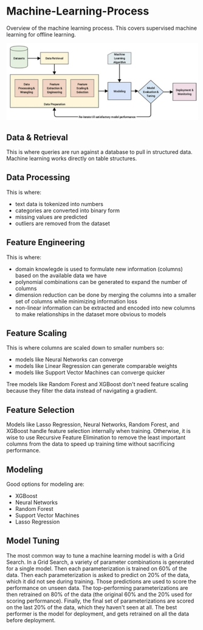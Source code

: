 # Machine-Learning-Process
Overview of the machine learning process. This covers supervised machine learning for offline learning.

![alt text](https://github.com/nicholasjmorris1993/Machine-Learning-Process/blob/main/machine_learning_pipeline.png)

## Data & Retrieval
This is where queries are run against a database to pull in structured data. Machine learning works directly on table structures.

## Data Processing
This is where:
- text data is tokenized into numbers
- categories are converted into binary form
- missing values are predicted
- outliers are removed from the dataset

## Feature Engineering
This is where:
- domain knowlegde is used to formulate new information (columns) based on the available data we have
- polynomial combinations can be generated to expand the number of columns
- dimension reduction can be done by merging the columns into a smaller set of columns while minimizing information loss
- non-linear information can be extracted and encoded into new columns to make relationships in the dataset more obvious to models

## Feature Scaling
This is where columns are scaled down to smaller numbers so:
- models like Neural Networks can converge
- models like Linear Regression can generate comparable weights
- models like Support Vector Machines can converge quicker
  
Tree models like Random Forest and XGBoost don't need feature scaling because they filter the data instead of navigating a gradient.

## Feature Selection
Models like Lasso Regression, Neural Networks, Random Forest, and XGBoost handle feature selection internally when training. Otherwise, it is wise to use Recursive Feature Elimination to remove the least important columns from the data to speed up training time without sacrificing performance.

## Modeling
Good options for modeling are:
- XGBoost
- Neural Networks
- Random Forest
- Support Vector Machines
- Lasso Regression

## Model Tuning
The most common way to tune a machine learning model is with a Grid Search. In a Grid Search, a variety of parameter combinations is generated for a single model. Then each parameterization is trained on 60% of the data. Then each parameterization is asked to predict on 20% of the data, which it did not see during training. Those predictions are used to score the performance on unseen data. The top-performing parameterizations are then retrained on 80% of the data (the original 60% and the 20% used for scoring performance). Finally, the final set of parameterizations are scored on the last 20% of the data, which they haven't seen at all. The best performer is the model for deployment, and gets retrained on all the data before deployment.
